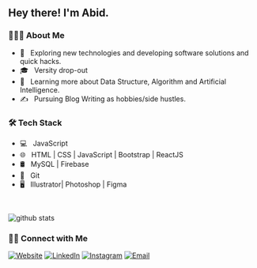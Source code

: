 <h2> Hey there! I'm Abid.</h2>

<h3> 👨🏻‍💻 About Me </h3>

- 🤔 &nbsp; Exploring new technologies and developing software solutions and quick hacks.
- 🎓 &nbsp; Versity drop-out
- 🌱 &nbsp; Learning more about Data Structure, Algorithm and Artificial Intelligence.
- ✍️ &nbsp; Pursuing Blog Writing as hobbies/side hustles.

<h3>🛠 Tech Stack</h3>

- 💻 &nbsp; JavaScript
- 🌐 &nbsp; HTML | CSS | JavaScript | Bootstrap | ReactJS
- 🛢 &nbsp; MySQL | Firebase
- 🔧 &nbsp; Git
- 🖥 &nbsp; Illustrator| Photoshop | Figma

<br/>

![github stats](https://github-readme-stats.vercel.app/api?username=abid-shahriar&show_icons=true)

<h3> 🤝🏻 Connect with Me </h3>

<p align="center">

<a href="https://abidshahriar.me/"><img alt="Website" src="https://img.shields.io/badge/Website-www.abidshahriar.me-blue?style=flat-square&logo=google-chrome"></a>
<a href="https://www.linkedin.com/in/abidshahriar/"><img alt="LinkedIn" src="https://img.shields.io/badge/LinkedIn-abidshahriar-blue?style=flat-square&logo=linkedin"></a>
<a href="https://www.instagram.com/find.abid/"><img alt="Instagram" src="https://img.shields.io/badge/Instagram-find.abid-blue?style=flat-square&logo=instagram"></a>
<a href="mailto:abidshahriar7@gmail.com"><img alt="Email" src="https://img.shields.io/badge/Email-abidshahriar7@gmail.com-blue?style=flat-square&logo=gmail"></a>

</p>
